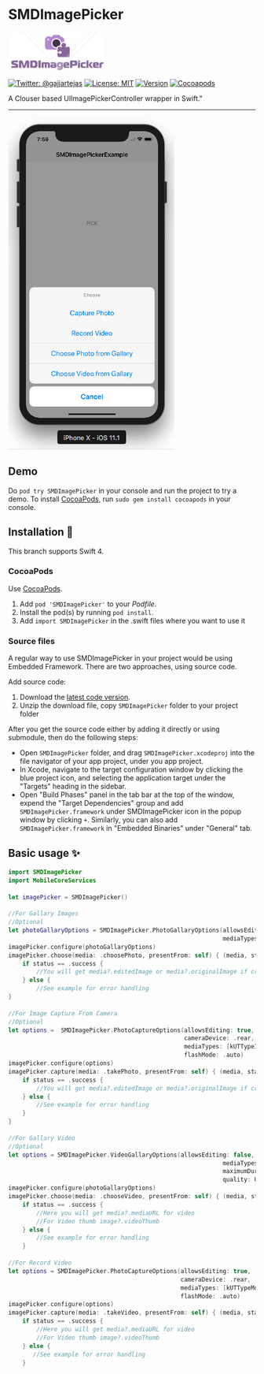 # SMDImagePicker

![SMDImagePicker](Screenshots/logo.png)

[![Twitter: @gajjartejas](http://img.shields.io/badge/contact-%40gajjartejas-70a1fb.svg?style=flat)](https://twitter.com/gajjartejas)
[![License: MIT](http://img.shields.io/badge/license-MIT-70a1fb.svg?style=flat)](https://github.com/gajjartejas/SMDImagePicker/blob/master/README.md)
[![Version](http://img.shields.io/badge/version-0.1.0-green.svg?style=flat)](https://github.com/gajjartejas/SMDImagePicker)
[![Cocoapods](http://img.shields.io/badge/Cocoapods-available-green.svg?style=flat)](http://cocoadocs.org/docsets/SMDImagePicker/)

A Clouser based UIImagePickerController wrapper in Swift."
***

[![](Screenshots/1.png)](Screenshots/1.png)

## Demo

Do `pod try SMDImagePicker` in your console and run the project to try a demo.
To install [CocoaPods](http://www.cocoapods.org), run `sudo gem install cocoapods` in your console.

## Installation 📱

This branch supports Swift 4.

### CocoaPods

Use [CocoaPods](http://www.cocoapods.org).

1. Add `pod 'SMDImagePicker'` to your *Podfile*.
2. Install the pod(s) by running `pod install`.
3. Add `import SMDImagePicker` in the .swift files where you want to use it

### Source files

A regular way to use SMDImagePicker in your project would be using Embedded Framework. There are two approaches, using source code.

Add source code:

1. Download the [latest code version](https://github.com/gajjartejas/SMDImagePicker/archive/master.zip).
2. Unzip the download file, copy `SMDImagePicker` folder to your project folder

After you get the source code either by adding it directly or using submodule, then do the following steps:

- Open `SMDImagePicker` folder, and drag `SMDImagePicker.xcodeproj` into the file navigator of your app project, under you app project.
- In Xcode, navigate to the target configuration window by clicking the blue project icon, and selecting the application target under the "Targets" heading in the sidebar.
- Open "Build Phases" panel in the tab bar at the top of the window, expend the "Target Dependencies" group and add `SMDImagePicker.framework` under SMDImagePicker icon in the popup window by clicking `+`. Similarly, you can also add `SMDImagePicker.framework` in "Embedded Binaries" under "General" tab.

## Basic usage ✨

```swift
import SMDImagePicker
import MobileCoreServices

let imagePicker = SMDImagePicker()

//For Gallary Images
//Optional
let photoGallaryOptions = SMDImagePicker.PhotoGallaryOptions(allowsEditing: true,
                                                             mediaTypes: [kUTTypeImage as String])
imagePicker.configure(photoGallaryOptions)
imagePicker.choose(media: .choosePhoto, presentFrom: self) { (media, status) in
    if status == .success {
        //You will get media?.editedImage or media?.originalImage if cropping is disabled.
    } else {
        //See example for error handling
}

//For Image Capture From Camera 
//Optional
let options =  SMDImagePicker.PhotoCaptureOptions(allowsEditing: true,
                                                  cameraDevice: .rear,
                                                  mediaTypes: [kUTTypeImage as String],
                                                  flashMode: .auto)
imagePicker.configure(options)
imagePicker.capture(media: .takePhoto, presentFrom: self) { (media, status) in
    if status == .success {
        //You will get media?.editedImage or media?.originalImage if cropping is disabled.
    } else {
        //See example for error handling
    }
}

//For Gallary Video
//Optional
let options = SMDImagePicker.VideoGallaryOptions(allowsEditing: false,
                                                             mediaTypes: [kUTTypeMovie as String],
                                                             maximumDuration: 2*60, //Duration 2 Minutes
                                                             quality: UIImagePickerControllerQualityType.typeMedium)
imagePicker.configure(photoGallaryOptions)
imagePicker.choose(media: .chooseVideo, presentFrom: self) { (media, status) in
    if status == .success {
        //Here you will get media?.mediaURL for video
        //For Video thumb image?.videoThumb
    } else {
        //See example for error handling
    }

//For Record Video
let options = SMDImagePicker.PhotoCaptureOptions(allowsEditing: true,
                                                 cameraDevice: .rear,
                                                 mediaTypes: [kUTTypeMovie as String],
                                                 flashMode: .auto)
imagePicker.configure(options)
imagePicker.capture(media: .takeVideo, presentFrom: self) { (media, status) in
    if status == .success {
        //Here you will get media?.mediaURL for video
        //For Video thumb image?.videoThumb
    } else {
       //See example for error handling
    }
